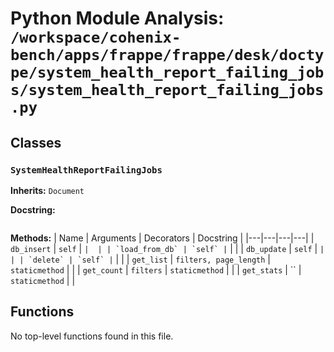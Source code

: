 # Python Module Analysis: `/workspace/cohenix-bench/apps/frappe/frappe/desk/doctype/system_health_report_failing_jobs/system_health_report_failing_jobs.py`

## Classes

### `SystemHealthReportFailingJobs`
**Inherits:** `Document`


**Docstring:**
```

```

**Methods:**
| Name | Arguments | Decorators | Docstring |
|---|---|---|---|
| `db_insert` | `self` | `` |  |
| `load_from_db` | `self` | `` |  |
| `db_update` | `self` | `` |  |
| `delete` | `self` | `` |  |
| `get_list` | `filters, page_length` | `staticmethod` |  |
| `get_count` | `filters` | `staticmethod` |  |
| `get_stats` | `` | `staticmethod` |  |





## Functions

No top-level functions found in this file.
